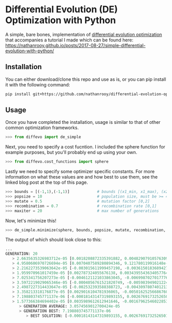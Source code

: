 # Differential Evolution (DE) Optimization with Python
A simple, bare bones, implementation of <a target="_blank" href="https://en.wikipedia.org/wiki/Differential_evolution">differential evolution optimization</a> that accompanies a tutorial I made which can be found here: https://nathanrooy.github.io/posts/2017-08-27/simple-differential-evolution-with-python/

## Installation
You can either download/clone this repo and use as is, or you can pip install it with the following command:
```sh
pip install git+https://github.com/nathanrooy/differential-evolution-optimization
```

## Usage
Once you have completed the installation, usage is similar to that of other common optimization frameworks.
```py
>>> from diffevo import de_simple
```
Next, you need to specify a cost fucntion. I included the sphere function for example purposes, but you'll probably end up using your own.
```py
>>> from diffevo.cost_functions import sphere
```
Lastly we need to specify some optimizer specific constants. For more information on what these values are and how best to use them, see the linked blog post at the top of this page.

```py
>>> bounds = [(-1,1),(-1,1)]            # bounds [(x1_min, x1_max), (x2_min, x2_max),...]
>>> popsize = 10                        # population size, must be >= 4
>>> mutate = 0.5                        # mutation factor [0,2]
>>> recombination = 0.7                 # recombination rate [0,1]
>>> maxiter = 20                        # max number of generations
```
Now, let's minimize this!
```py
>>> de_simple.minimize(sphere, bounds, popsize, mutate, recombination, maxiter)
```
The output of which should look close to this:
```py
...
GENERATION: 20
   > 2.6635635326983712e-05 [0.0018208872335391882, 0.004829079105763097]
   > 4.9580606970726694e-05 [0.0070407589280894346, 9.121780119916148e-05]
   > 2.2162273539063642e-05 [-0.003015611999457198, -0.003615018368942736]
   > 1.959970961017459e-05 [0.002787324055676138, 0.0034395543634057764]
   > 7.025341756207273e-05 [-0.0046121121033863045, -0.006998702701777687]
   > 3.5972219029065346e-05 [-0.0004056761521820749, -0.005983949021224704]
   > 2.4987227314433647e-05 [-0.002532393588388723, -0.0043097807401213965]
   > 3.358213318176877e-05 [0.0029016104781936065, -0.0050162525668676055]
   > 7.198803745771137e-06 [-0.00018143147319893155, 0.002676917325265015]
   > 1.577366384694402e-05 [0.0035989612612941646, -0.0016796254602285399]
      > GENERATION AVERAGE: 3.0574569012700424e-05
      > GENERATION BEST: 7.198803745771137e-06
         > BEST SOLUTION: [-0.00018143147319893155, 0.002676917325265015] 

```



